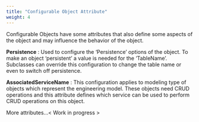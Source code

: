```yaml
---
title: "Configurable Object Attribute"
weight: 4
---
```


Configurable Objects have some attributes that also define some aspects of the object and
may influence the behavior of the object.

**Persistence** : Used to configure the ‘Persistence’ options of the object. To make an object
‘persistent’ a value is needed for the ‘TableName’. Subclasses can override this
configuration to change the table name or even to switch off persistence.

**AssociatedServiceName** : This configuration applies to modeling type of objects which
represent the engineering model. These objects need CRUD operations and this attribute
defines which service can be used to perform CRUD operations on this object.

More attributes...\< Work in progress \>